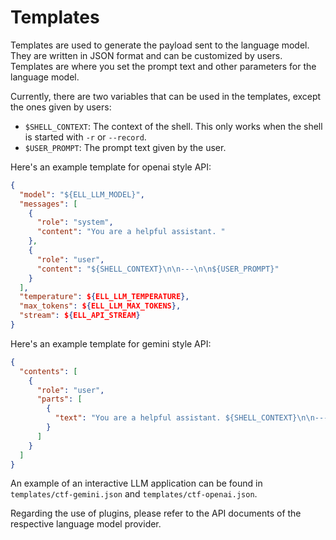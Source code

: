 # Templates

Templates are used to generate the payload sent to the language model. They are written in JSON format and can be customized by users. Templates are where you set the prompt text and other parameters for the language model.

Currently, there are two variables that can be used in the templates, except the ones given by users:

- `$SHELL_CONTEXT`: The context of the shell. This only works when the shell is started with `-r` or `--record`.
- `$USER_PROMPT`: The prompt text given by the user.

Here's an example template for openai style API:

```json
{
  "model": "${ELL_LLM_MODEL}",
  "messages": [
    {
      "role": "system",
      "content": "You are a helpful assistant. "
    },
    {
      "role": "user",
      "content": "${SHELL_CONTEXT}\n\n---\n\n${USER_PROMPT}"
    }
  ],
  "temperature": ${ELL_LLM_TEMPERATURE},
  "max_tokens": ${ELL_LLM_MAX_TOKENS},
  "stream": ${ELL_API_STREAM}
}
```

Here's an example template for gemini style API:

```json
{
  "contents": [
    {
      "role": "user",
      "parts": [
        {
          "text": "You are a helpful assistant. ${SHELL_CONTEXT}\n\n---\n\n${USER_PROMPT}"
        }
      ]
    }
  ]
}
```

An example of an interactive LLM application can be found in `templates/ctf-gemini.json` and `templates/ctf-openai.json`.

Regarding the use of plugins, please refer to the API documents of the respective language model provider.